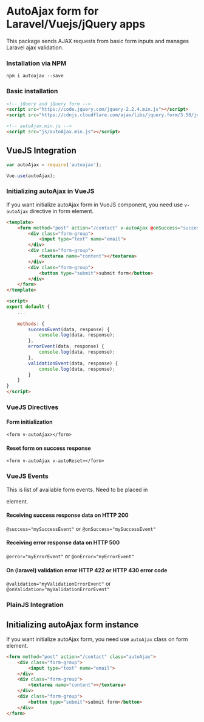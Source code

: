 # AutoAjax form for Laravel/Vuejs/jQuery apps
This package sends AJAX requests from basic form inputs and manages Laravel ajax validation.

### Installation via NPM
`npm i autoajax --save`

### Basic installation
```html
<!-- jQuery and jQuery form -->
<script src="https://code.jquery.com/jquery-2.2.4.min.js"></script>
<script src="https://cdnjs.cloudflare.com/ajax/libs/jquery.form/3.50/jquery.form.min.js"></script>

<!-- autoAjax.min.js -->
<script src="js/autoAjax.min.js"></script>
```

## VueJS Integration

```js
var autoAjax = require('autoajax');

Vue.use(autoAjax);
```

### Initializing autoAjax in VueJS
If you want initialize autoAjax form in VueJS component, you need use `v-autoAjax` directive in form element.
```html
<template>
    <form method="post" action="/contact" v-autoAjax @onSuccess="successEvent" @onValidation="validationEvent" @onError="errorEvent">
        <div class="form-group">
            <input type="text" name="email">
        </div>
        <div class="form-group">
            <textarea name="content"></textarea>
        </div>
        <div class="form-group">
            <button type="submit">submit form</button>
        </div>
    </form>
</template>

<script>
export default {
    ...
  
    methods: {
        successEvent(data, response) {
            console.log(data, response);
        },
        errorEvent(data, response) {
            console.log(data, response);
        },
        validationEvent(data, response) {
            console.log(data, response);
        }
    }
}
</script>
```

### VueJS Directives
#### Form initialization
`<form v-autoAjax></form>`

#### Reset form on success response
`<form v-autoAjax v-autoReset></form>`

### VueJS Events
This is list of available form events. Need to be placed in <form> element.

#### Receiving success response data on **HTTP 200**
`@success="mySuccessEvent"` or `@onSuccess="mySuccessEvent"`

#### Receiving error response data on **HTTP 500**
`@error="myErrorEvent"` or `@onError="myErrorEvent"`

#### On (laravel) validation error **HTTP 422** or **HTTP 430** error code
`@validation="myValidationErrorEvent"` or `@onValidation="myValidationErrorEvent"`


### PlainJS Integration

## Initializing autoAjax form instance
If you want initialize autoAjax form, you need use `autoAjax` class on form element.
```html
<form method="post" action="/contact" class="autoAjax">
    <div class="form-group">
        <input type="text" name="email">
    </div>
    <div class="form-group">
        <textarea name="content"></textarea>
    </div>
    <div class="form-group">
        <button type="submit">submit form</button>
    </div>
</form>
```
